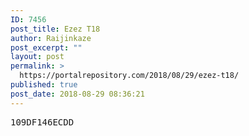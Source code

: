 ```yaml
---
ID: 7456
post_title: Ezez T18
author: Raijinkaze
post_excerpt: ""
layout: post
permalink: >
  https://portalrepository.com/2018/08/29/ezez-t18/
published: true
post_date: 2018-08-29 08:36:21
---
```

<pre>109DF146ECDD</pre>